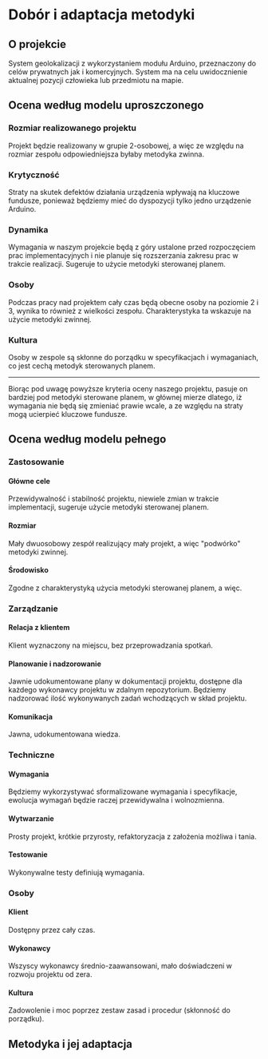 # Dobór i adaptacja metodyki

## O projekcie

System geolokalizacji z wykorzystaniem modułu Arduino, przeznaczony do celów prywatnych jak i komercyjnych. System ma na celu uwidocznienie aktualnej pozycji człowieka lub przedmiotu na mapie.

## Ocena według modelu uproszczonego

### Rozmiar realizowanego projektu

Projekt będzie realizowany w grupie 2-osobowej, a więc ze względu na rozmiar zespołu odpowiedniejsza byłaby metodyka zwinna.

### Krytyczność

Straty na skutek defektów działania urządzenia wpływają na kluczowe fundusze, ponieważ będziemy mieć do dyspozycji tylko jedno urządzenie Arduino.

### Dynamika

Wymagania w naszym projekcie będą z góry ustalone przed rozpoczęciem prac implementacyjnych i nie planuje się rozszerzania zakresu prac w trakcie realizacji. Sugeruje to użycie metodyki sterowanej planem.

### Osoby 
Podczas pracy nad projektem cały czas będą obecne osoby na poziomie 2 i 3, wynika to również z wielkości zespołu. Charakterystyka ta wskazuje na użycie metodyki zwinnej.

### Kultura

Osoby w zespole są skłonne do porządku w specyfikacjach i wymaganiach, co jest cechą metodyk sterowanych planem.

---
Biorąc pod uwagę powyższe kryteria oceny naszego projektu, pasuje on bardziej pod metodyki sterowane planem, w głównej mierze dlatego, iż wymagania nie będą się zmieniać prawie wcale, a ze względu na straty mogą ucierpieć kluczowe fundusze. 

## Ocena według modelu pełnego

### Zastosowanie

#### Główne cele
Przewidywalność i stabilność projektu, niewiele zmian w trakcie implementacji, sugeruje użycie metodyki sterowanej planem.

#### Rozmiar
Mały dwuosobowy zespół realizujący mały projekt, a więc "podwórko" metodyki zwinnej.

####  Środowisko
Zgodne z charakterystyką użycia metodyki sterowanej planem, a więc.

### Zarządzanie

#### Relacja z klientem
Klient wyznaczony na miejscu, bez przeprowadzania spotkań.

#### Planowanie i nadzorowanie
Jawnie udokumentowane plany w dokumentacji projektu, dostępne dla każdego wykonawcy projektu w zdalnym repozytorium. Będziemy nadzorować ilość wykonywanych zadań wchodzących w skład projektu.

#### Komunikacja
Jawna, udokumentowana wiedza.

### Techniczne

#### Wymagania
Będziemy wykorzystywać sformalizowane wymagania i specyfikacje, ewolucja wymagań będzie raczej przewidywalna i wolnozmienna.

#### Wytwarzanie
Prosty projekt, krótkie przyrosty, refaktoryzacja z założenia możliwa i tania.

#### Testowanie
Wykonywalne testy definiują wymagania.

### Osoby

#### Klient
Dostępny przez cały czas.
#### Wykonawcy 
Wszyscy wykonawcy średnio-zaawansowani, mało doświadczeni w rozwoju projektu od zera.

#### Kultura
Zadowolenie i moc poprzez zestaw zasad i procedur (skłonność do porządku).

## Metodyka i jej adaptacja
<!--stackedit_data:
eyJoaXN0b3J5IjpbNzI1ODk1NzA3LDYxNDYzMzUxNSwtMTUzOT
U1MjQ2OCwtMTUyNTEzNDYzNywyMTExOTE2NjcyLC0xNDY0NTI0
NjY1LC0xNTk0MDM0ODAwLDIyNTM5MjU2NiwxNzQzMDQ2NjE2LC
0zMTc4NjY4MSwtMTE2Nzc3NjQsLTE5MzY3ODkyNjYsOTk5NDUx
NCwtODY0MzgzNzgyXX0=
-->